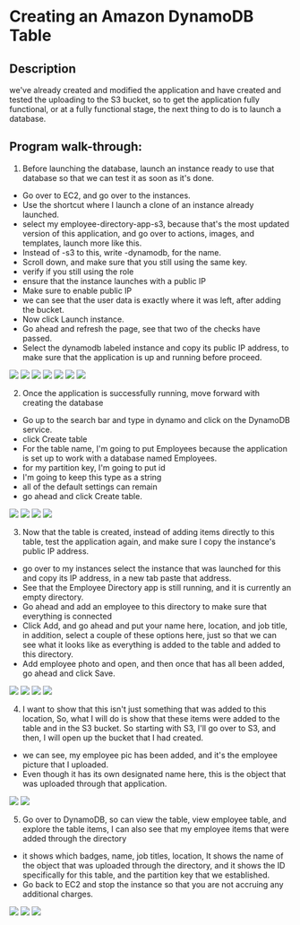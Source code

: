<h1>Creating an Amazon DynamoDB Table</h1>

<h2>Description</h2>
we've already created and modified the application and have created and tested the uploading to the S3 bucket, so to get the application fully functional, or at a fully functional stage, the next thing to do is to launch a database.
<br />

<h2>Program walk-through:</h2>

1. Before launching the database, launch an instance ready to use that database so that we can test it as soon as it's done.
- Go over to EC2, and go over to the instances.
- Use the shortcut where I launch a clone of an instance already launched.
- select my employee-directory-app-s3, because that's the most updated version of this application, and go over to actions, images, and templates,  launch more like this.
- Instead of  -s3 to this, write -dynamodb, for the name.
- Scroll down, and make sure that you still using the same key.
- verify if you still using the role
- ensure that the instance launches with a public IP
- Make sure to enable public IP
- we can see that the user data is exactly where it was left, after adding the bucket.
- Now click Launch instance.
- Go ahead and refresh the page, see that two of the checks have passed.
- Select the dynamodb labeled instance and copy its public IP address, to make sure that the application is up and running before proceed.
<img src="https://res.cloudinary.com/dk3bkl3ji/image/upload/v1742324130/Screenshot_2025-03-17_200839_rugomo.png"/>
<img src="https://res.cloudinary.com/dk3bkl3ji/image/upload/v1742324147/Screenshot_2025-03-17_200948_kfimlp.png"/>
<img src="https://res.cloudinary.com/dk3bkl3ji/image/upload/v1742324159/Screenshot_2025-03-17_201019_bixnev.png"/>
<img src="https://res.cloudinary.com/dk3bkl3ji/image/upload/v1742324163/Screenshot_2025-03-17_203528_axqaz9.png"/>
<img src="https://res.cloudinary.com/dk3bkl3ji/image/upload/v1742325072/Screenshot_2025-03-17_203729_y23o9l.png"/>
<img src="https://res.cloudinary.com/dk3bkl3ji/image/upload/v1742328386/Screenshot_2025-03-17_203748_hnfvqy.png"/>
<img src="https://res.cloudinary.com/dk3bkl3ji/image/upload/v1742328399/Screenshot_2025-03-17_203918_fc9vxu.png"/>
<br />

2. Once the application is successfully running, move forward with creating the database
- Go up to the search bar and type in dynamo and click on the DynamoDB service.
- click Create table
- For the table name, I'm going to put Employees because the application is set up to work with a database named Employees.
- for my partition key, I'm going to put id
- I'm going to keep this type as a string
- all of the default settings can remain
- go ahead and click Create table.
 <img src="https://res.cloudinary.com/dk3bkl3ji/image/upload/v1742330439/Screenshot_2025-03-17_203952_tylhs9.png"/>
 <img src="https://res.cloudinary.com/dk3bkl3ji/image/upload/v1742330575/Screenshot_2025-03-17_204016_jglysq.png"/>
 <img src="https://res.cloudinary.com/dk3bkl3ji/image/upload/v1742330579/Screenshot_2025-03-17_204452_a4jrtd.png"/>
 <img src="https://res.cloudinary.com/dk3bkl3ji/image/upload/v1742330634/Screenshot_2025-03-17_204530_berhjs.png"/>
 <br />

 3. Now that the table is created, instead of adding items directly to this table, test the application again, and make sure I copy the instance's public IP address.
- go over to my instances select the instance that was launched for this and copy its IP address, in a new tab paste that address.
- See that the Employee Directory app is still running, and it is currently an empty directory.
- Go ahead and add an employee to this directory to make sure that everything is connected
- Click Add, and go ahead and put your name here, location, and job title, in addition, select a couple of these options here, just so that we can see what it looks like as everything is added to the table and added to this directory.
- Add employee photo and open, and then once that has all been added, go ahead and click Save.

 <img src="https://res.cloudinary.com/dk3bkl3ji/image/upload/v1742334859/Screenshot_2025-03-17_205115_lqqvlo.png"/>
 <img src="https://res.cloudinary.com/dk3bkl3ji/image/upload/v1742334862/Screenshot_2025-03-17_205311_knsu2l.png"/>
 <img src="https://res.cloudinary.com/dk3bkl3ji/image/upload/v1742334866/Screenshot_2025-03-17_205516_txm6ys.png"/>
 <img src="https://res.cloudinary.com/dk3bkl3ji/image/upload/v1742334876/Screenshot_2025-03-17_205614_xaf7nh.png"/>
<br />

 4. I want to show that this isn't just something that was added to this location, So, what I will do is show that these items were added to the table and in the S3 bucket.
So starting with S3, I'll go over to S3, and then, I will open up the bucket that I had created.
- we can see, my employee pic has been added, and it's the employee picture that I uploaded.
- Even though it has its own designated name here, this is the object that was uploaded through that application.

 <img src="https://res.cloudinary.com/dk3bkl3ji/image/upload/v1742336998/Screenshot_2025-03-17_205811_po4tyo.png"/>
 <img src="https://res.cloudinary.com/dk3bkl3ji/image/upload/v1742337193/Screenshot_2025-03-17_205827_cgnem5.png"/>
<br />

5. Go over to DynamoDB, so can view the table, view employee table, and explore the table items, I can also see that my employee items that were added through the directory
-  it shows which badges, name, job titles, location, It shows the name of the object that was uploaded through the directory, and it shows the ID specifically for this table, and the partition key that we established.
- Go back to EC2 and stop the instance so that you are not accruing any additional charges.
<img src="https://res.cloudinary.com/dk3bkl3ji/image/upload/v1742339172/Screenshot_2025-03-17_205921_yvyakb.png"/>
<img src="https://res.cloudinary.com/dk3bkl3ji/image/upload/v1742339203/Screenshot_2025-03-17_210028_gchkwf.png"/>
<img src="https://res.cloudinary.com/dk3bkl3ji/image/upload/v1742339253/Screenshot_2025-03-17_210107_uhiyrc.png"/>




















